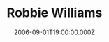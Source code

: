 ---
title: "Robbie Williams"
venue: "Hampden Park"
date: 2006-09-01T19:00:00.000Z
permalink: /almanac/live/2006-09-01-robbie-williams/index.html
poster: https://cdn.rknight.me/almanac/live/robbie-williams.jpg
lat: 55.8259249
long: -4.2545762
support:
    - Orson
    - Basement Jaxx
---